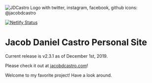 ![JDCastro Logo with twitter, instagram, facebook, github icons: @jacobdcastro](https://jacobdcastro.com/page-meta-img-cropped.jpg)

[![Netlify Status](https://api.netlify.com/api/v1/badges/a6ece036-6f89-40d5-abf5-f7d781fc78c4/deploy-status)](https://app.netlify.com/sites/jacobdcastro/deploys)

# Jacob Daniel Castro Personal Site

Current release is v2.3.1 as of December 1st, 2019.

Please check it out at [jacobdcastro.com](https://jacobdcastro.com)!

Welcome to my favorite project! Have a look around.
